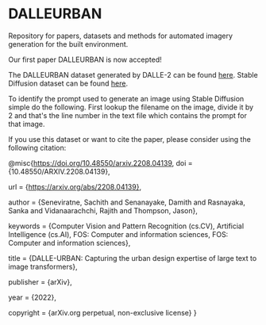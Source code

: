 # DALLEURBAN
Repository for papers, datasets and methods for automated imagery generation for the built environment.

Our first paper DALLEURBAN is now accepted!

The DALLEURBAN dataset generated by DALLE-2 can be found [here](https://drive.google.com/drive/folders/126tJOGeu2xw5Dzrs_FneUeMPVj2z9IKP?usp=sharing).
Stable Diffusion dataset can be found [here](https://mediaflux.researchsoftware.unimelb.edu.au:443/mflux/share.mfjp?_token=9OgdI7JnaOzeWYIx9w641128224286&browser=true&filename=DALLEURBAN_dataset.zip).

To identify the prompt used to generate an image using Stable Diffusion simple do the following. First lookup the filename on the image, divide it by 2 and that's the line number in the text file which contains the prompt for that image.

If you use this dataset or want to cite the paper, please consider using the following citation:

@misc{https://doi.org/10.48550/arxiv.2208.04139,
  doi = {10.48550/ARXIV.2208.04139},
  
  url = {https://arxiv.org/abs/2208.04139},
  
  author = {Seneviratne, Sachith and Senanayake, Damith and Rasnayaka, Sanka and Vidanaarachchi, Rajith and Thompson, Jason},
  
  keywords = {Computer Vision and Pattern Recognition (cs.CV), Artificial Intelligence (cs.AI), FOS: Computer and information sciences, FOS: Computer and information sciences},
  
  title = {DALLE-URBAN: Capturing the urban design expertise of large text to image transformers},
  
  publisher = {arXiv},
  
  year = {2022},
  
  copyright = {arXiv.org perpetual, non-exclusive license}
}
